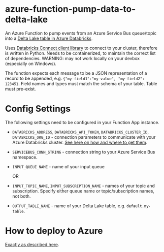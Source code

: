 # azure-function-pump-data-to-delta-lake

An Azure Function to pump events from an Azure Service Bus queue/topic into a [Delta Lake table in Azure Databricks](https://learn.microsoft.com/en-us/azure/databricks/delta/).

Uses [Databricks Connect client library](https://docs.databricks.com/dev-tools/databricks-connect.html#step-1-install-the-client) to connect to your cluster, therefore is written in Python. Needs to be containerized, to maintain the correct list of dependencies.
WARNING: may not work locally on your devbox (especially on Windows).

The function expects each message to be a JSON representation of a record to be appended, e.g. `{"my-field1":"my-value", "my-field2": 12345}`. Field names and types must match the schema of your table. Table must pre-exist.

# Config Settings

The following settings need to be configured in your Function App instance.

* `DATABRICKS_ADDRESS`, `DATABRICKS_API_TOKEN`, `DATABRICKS_CLUSTER_ID`, `DATABRICKS_ORG_ID` - connection parameters to communicate with your Azure Databricks cluster. [See here on how and where to get them](https://docs.databricks.com/dev-tools/databricks-connect.html#step-2-configure-connection-properties).

* `SERVICEBUS_CONN_STRING` - connection string to your Azure Service Bus namespace.
* `INPUT_QUEUE_NAME` - name of your input queue
  
  OR
  
* `INPUT_TOPIC_NAME`, `INPUT_SUBSCRIPTION_NAME` - names of your topic and subscription. Specify either queue name or topic/subscription names, not both.
* `OUTPUT_TABLE_NAME` - name of your Delta Lake table, e.g. `default.my-table`.

# How to deploy to Azure

[Exactly as described here](https://learn.microsoft.com/en-us/azure/azure-functions/functions-create-function-linux-custom-image?tabs=in-process%2Cbash%2Cazure-cli&pivots=programming-language-python#create-and-configure-a-function-app-on-azure-with-the-image).

